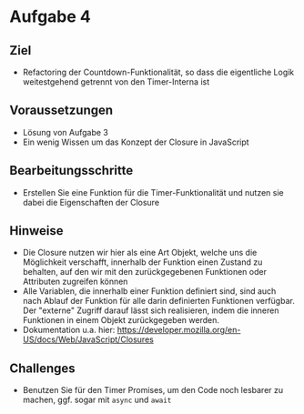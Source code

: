 # Aufgabe 4

## Ziel
- Refactoring der Countdown-Funktionalität, so dass die eigentliche Logik weitestgehend getrennt von den Timer-Interna ist

## Voraussetzungen
- Lösung von Aufgabe 3
- Ein wenig Wissen um das Konzept der Closure in JavaScript

## Bearbeitungsschritte
- Erstellen Sie eine Funktion für die Timer-Funktionalität und nutzen sie dabei die Eigenschaften der Closure

## Hinweise
- Die Closure nutzen wir hier als eine Art Objekt, welche uns die Möglichkeit verschafft, innerhalb der Funktion einen Zustand zu behalten, auf den wir mit den zurückgegebenen Funktionen oder Attributen zugreifen können
- Alle Variablen, die innerhalb einer Funktion definiert sind, sind auch nach Ablauf der Funktion für alle darin definierten Funktionen verfügbar. Der "externe" Zugriff darauf lässt sich realisieren, indem die inneren Funktionen in einem Objekt zurückgegeben werden.
- Dokumentation u.a. hier: https://developer.mozilla.org/en-US/docs/Web/JavaScript/Closures

## Challenges
- Benutzen Sie für den Timer Promises, um den Code noch lesbarer zu machen, ggf. sogar mit `async` und `await`
